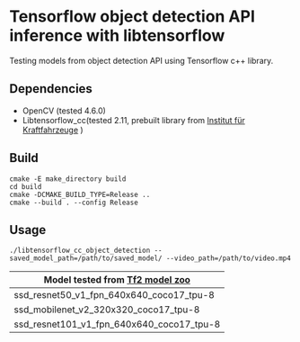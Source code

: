 # Tensorflow object detection API inference with libtensorflow

Testing models from object detection API using Tensorflow c++ library.

##  Dependencies

* OpenCV  (tested 4.6.0)
* Libtensorflow_cc(tested 2.11, prebuilt library from [
Institut für Kraftfahrzeuge](https://github.com/ika-rwth-aachen/libtensorflow_cc) )

## Build 
```
cmake -E make_directory build
cd build
cmake -DCMAKE_BUILD_TYPE=Release ..
cmake --build . --config Release
```

##  Usage
```
./libtensorflow_cc_object_detection --saved_model_path=/path/to/saved_model/ --video_path=/path/to/video.mp4
```

|Model tested from [Tf2 model zoo](https://github.com/tensorflow/models/blob/master/research/object_detection/g3doc/tf2_detection_zoo.md)|
|-----------|
|ssd_resnet50_v1_fpn_640x640_coco17_tpu-8|
|ssd_mobilenet_v2_320x320_coco17_tpu-8|
|ssd_resnet101_v1_fpn_640x640_coco17_tpu-8|